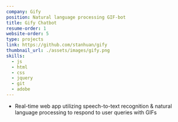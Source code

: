 ```yaml
---
company: Gify
position: Natural language processing GIF-bot
title: Gify Chatbot
resume-order: 1
website-order: 5
type: projects
link: https://github.com/stanhuan/gify
thumbnail_url: ./assets/images/gify.png
skills:
  - js
  - html
  - css
  - jquery
  - git
  - adobe
---
```

  - Real-time web app utilizing speech-to-text recognition & natural language processing to respond to user queries with GIFs